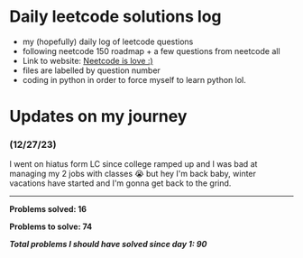 # Daily leetcode solutions log
- my (hopefully) daily log of leetcode questions
- following neetcode 150 roadmap + a few questions from neetcode all
- Link to website: [Neetcode is love :)](https://neetcode.io/roadmap)
- files are labelled by question number
- coding in python in order to force myself to learn python lol.

# Updates on my journey

### (12/27/23)
I went on hiatus form LC since college ramped up and I was bad at managing my 2 jobs with classes :sob: but hey I'm back baby, winter vacations have started and I'm gonna get back to the grind.

---
**Problems solved: 16**

**Problems to solve: 74**

_**Total problems I should have solved since day 1: 90**_
